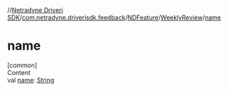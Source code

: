//[Netradyne Driveri SDK](../../../index.md)/[com.netradyne.driverisdk.feedback](../../index.md)/[NDFeature](../index.md)/[WeeklyReview](index.md)/[name](name.md)



# name  
[common]  
Content  
val [name](name.md): [String](https://kotlinlang.org/api/latest/jvm/stdlib/kotlin/-string/index.html)  



